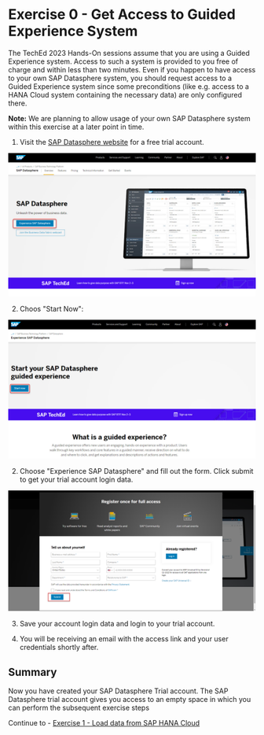 # Exercise 0 - Get Access to Guided Experience System

The TechEd 2023 Hands-On sessions assume that you are using a Guided Experience system. Access to such a system is provided to you free of charge and within less than two minutes. Even if you happen to have access to your own SAP Datasphere system, you should request access to a Guided Experience system since some preconditions (like e.g. access to a HANA Cloud system containing the necessary data) are only configured there.

**Note:** We are planning to allow usage of your own SAP Datasphere system within this exercise at a later point in time. 

1. Visit the [SAP Datasphere website](https://www.sap.com/products/technology-platform/datasphere.html) for a free trial account.

![Web site](/exercises/ex0/images/Datasphere_Trial.jpg)

2. Choos "Start Now":

![Web site](/exercises/ex0/images/Datasphere_Trial2.jpg)

2. Choose "Experience SAP Datasphere" and fill out the form. Click submit to get your trial account login data.

![Web site](/exercises/ex0/images/1.png)

3. Save your account login data and login to your trial account.

4. You will be receiving an email with the access link and your user credentials shortly after.

## Summary

Now you have created your SAP Datasphere Trial account. The SAP Datasphere trial account gives you access to an empty space in which you can perform the subsequent exercise steps

Continue to - [Exercise 1 - Load data from SAP HANA Cloud](../ex1/README.md)
